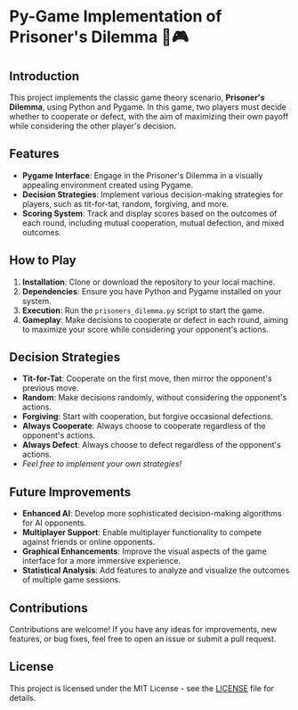 # Py-Game Implementation of Prisoner's Dilemma 🐍🎮

## Introduction
This project implements the classic game theory scenario, **Prisoner's Dilemma**, using Python and Pygame. In this game, two players must decide whether to cooperate or defect, with the aim of maximizing their own payoff while considering the other player's decision.

## Features
- **Pygame Interface**: Engage in the Prisoner's Dilemma in a visually appealing environment created using Pygame.
- **Decision Strategies**: Implement various decision-making strategies for players, such as tit-for-tat, random, forgiving, and more.
- **Scoring System**: Track and display scores based on the outcomes of each round, including mutual cooperation, mutual defection, and mixed outcomes.

## How to Play
1. **Installation**: Clone or download the repository to your local machine.
2. **Dependencies**: Ensure you have Python and Pygame installed on your system.
3. **Execution**: Run the `prisoners_dilemma.py` script to start the game.
4. **Gameplay**: Make decisions to cooperate or defect in each round, aiming to maximize your score while considering your opponent's actions.

## Decision Strategies
- **Tit-for-Tat**: Cooperate on the first move, then mirror the opponent's previous move.
- **Random**: Make decisions randomly, without considering the opponent's actions.
- **Forgiving**: Start with cooperation, but forgive occasional defections.
- **Always Cooperate**: Always choose to cooperate regardless of the opponent's actions.
- **Always Defect**: Always choose to defect regardless of the opponent's actions.
- *Feel free to implement your own strategies!*

## Future Improvements
- **Enhanced AI**: Develop more sophisticated decision-making algorithms for AI opponents.
- **Multiplayer Support**: Enable multiplayer functionality to compete against friends or online opponents.
- **Graphical Enhancements**: Improve the visual aspects of the game interface for a more immersive experience.
- **Statistical Analysis**: Add features to analyze and visualize the outcomes of multiple game sessions.

## Contributions
Contributions are welcome! If you have any ideas for improvements, new features, or bug fixes, feel free to open an issue or submit a pull request.

## License
This project is licensed under the MIT License - see the [LICENSE](LICENSE) file for details.